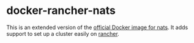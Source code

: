 # docker-rancher-nats

This is an extended version of the [official Docker image for nats](https://registry.hub.docker.com/_/nats/). It adds support to set up a cluster easily on [rancher](http://rancher.com).
